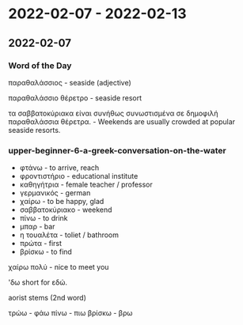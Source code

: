 # 2022-02-07 - 2022-02-13

## 2022-02-07

### Word of the Day

παραθαλάσσιος - seaside (adjective)

παραθαλάσσιο θέρετρο - seaside resort

τα σαββατοκύριακα είναι συνήθως συνωστισμένα σε δημοφιλή παραθαλάσσια θέρετρα. - Weekends are usually crowded at popular seaside resorts.

### upper-beginner-6-a-greek-conversation-on-the-water

* φτάνω - to arrive, reach
* φροντιστήριο - educational institute
* καθηγήτρια - female teacher / professor
* γερμανικός - german
* χαίρω - to be happy, glad
* σαββατοκύριακο - weekend
* πίνω - to drink
* μπαρ - bar
* η τουαλέτα - toliet / bathroom
* πρώτα - first
* βρίσκω - to find

χαίρω πολύ - nice to meet you

'δω short for εδώ.

aorist stems (2nd word)

τρώω - φάω
πίνω - πιω
βρίσκω - βρω
